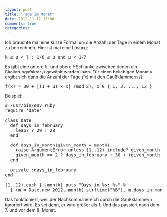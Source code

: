 ```yaml
---
layout: post
title: "Tage im Monat"
date: 2012-11-12 15:00
comments: true
categories: 
---
```

<p>Ich brauchte mal eine kurze Formal um die Anzahl der Tage in
einem Monat zu berrechnen.
Hier ist mal eine Lösung:</p>

<pre>
k &#8804; µ &lt; l : 1/8 &#8804; µ und µ &lt; 1/7
</pre>

<p>Es gibt eine untere <em>k</em>- und obere <em>l</em>-Schranke
zwischen denen ein Skalierungsfaktor <em>µ</em> gewählt werden kann.
Für einen beliebigen Monat <em>x</em> ergibt sich dann die Anzahl der Tage
<em>f(x)</em> mit den
<a href='http://de.wikipedia.org/wiki/Abrundungsfunktion_und_Aufrundungsfunktion'>Gaußklammern</a>
<em>[]</em>:</p>

<pre>
f(x) = 30 + [(1 + µ) &#xd7; x] (mod 2), x &#x2208; { 1, 3, ..., 12 }
</pre>

<p>Beispiel:</p>

<pre>
#!/usr/bin/env ruby
require 'date'

class Date
  def days_in_february
    leap? ? 29 : 28
  end

  def days_in_month(given_month = month)
    raise ArgumentError unless (1..12).include? given_month
    given_month == 2 ? days_in_february : 30 + (given_month * 1.125).to_i % 2
  end

  private :days_in_february
end

(1..12).each { |month| puts "Days in %s: %s" %
  [ (m = Date.new 2012, month).strftime("%B"), m.days_in_month ] }
</pre>

<p>Das funktioniert, weil der Nachkommabereich durch die Gaußklammern
ignoriert wird. Es sei denn, er wird größer als <em>1</em>. Und das passiert
nach dem 7. und vor dem 8. Monat.
</p>
